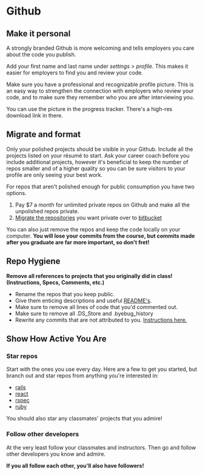 # Github

## Make it personal

A strongly branded Github is more welcoming and tells employers you care about
the code you publish.    

Add your first name and last name under *settings > profile*. This makes it easier
for employers to find you and review your code.

Make sure you have a professional and recognizable profile picture. This is an easy
way to strengthen the connection with employers who review your code, and to make
sure they remember who you are after interviewing you.

You can use the picture in the progress tracker. There's a high-res download link in there.

## Migrate and format

Only your polished projects should be visible in your Github. Include all
the projects listed on your résumé to start. Ask your career coach before
you include additional projects, however it's beneficial to keep the number of repos smaller and of a higher quality so you can be sure visitors to your profile are only seeing your best work. 

For repos that aren't polished enough for public consumption you have two options.

1. Pay $7 a month for unlimited private repos on Github and make all the unpolished repos private.
2. [Migrate the repositories](http://befused.com/git/github-bitbucket-move) you want private over to [bitbucket](https://bitbucket.org)

You can also just remove the repos and keep the code locally on your computer. **You will lose your commits from the course, but commits made after you graduate are far more important, so don't fret!**



## Repo Hygiene

**Remove all references to projects that you originally did in class! (Instructions, Specs, Comments, etc.)**

* Rename the repos that you keep public.
* Give them enticing descriptions and useful [README's][readme].
* Make sure to remove all lines of code that you'd commented out.
* Make sure to remove all .DS_Store and .byebug_history
* Rewrite any commits that are not attributed to you. [Instructions here.](https://github.com/appacademy/curriculum/blob/master/ruby/readings/git-fix-authorship.md)

## Show How Active You Are

### Star repos

Start with the ones you use every day. Here are a few to get you started, but branch out and star repos from anything you're interested in:

* [rails][rails]
* [react][react]
* [rspec][rspec]
* [ruby][ruby]

You should also star any classmates' projects that you admire!

### Follow other developers

At the very least follow your classmates and instructors. Then go and follow other
developers you know and admire.

**If you all follow each other, you'll also have followers!**

[readme]: https://github.com/appacademy/ny-portfolio-curriculum/blob/master/online-presentation/example-readmes.md
[rails]: https://github.com/rails/rails
[react]: https://github.com/facebook/react
[rspec]: https://github.com/rspec/rspec
[ruby]: https://github.com/ruby/ruby
